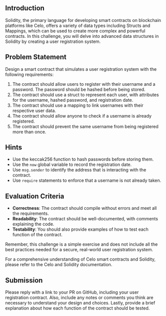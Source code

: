 ## Introduction

Solidity, the primary language for developing smart contracts on blockchain platforms like Celo, offers a variety of data types including Structs and Mappings, which can be used to create more complex and powerful contracts. In this challenge, you will delve into advanced data structures in Solidity by creating a user registration system.

## Problem Statement

Design a smart contract that simulates a user registration system with the following requirements:

1. The contract should allow users to register with their username and a password. The password should be hashed before being stored.
2. The contract should use a struct to represent each user, with attributes for the username, hashed password, and registration date.
3. The contract should use a mapping to link usernames with their respective user data.
4. The contract should allow anyone to check if a username is already registered.
5. The contract should prevent the same username from being registered more than once.

## Hints

- Use the keccak256 function to hash passwords before storing them.
- Use the `now` global variable to record the registration date.
- Use `msg.sender` to identify the address that is interacting with the contract.
- Use `require` statements to enforce that a username is not already taken.

## Evaluation Criteria

- **Correctness**: The contract should compile without errors and meet all the requirements.
- **Readability**: The contract should be well-documented, with comments explaining the code.
- **Testability**: You should also provide examples of how to test each function of the contract.

Remember, this challenge is a simple exercise and does not include all the best practices needed for a secure, real-world user registration system.

For a comprehensive understanding of Celo smart contracts and Solidity, please refer to the Celo and Solidity documentation.

## Submission

Please reply with a link to your PR on GitHub, including your user registration contract. Also, include any notes or comments you think are necessary to understand your design and choices. Lastly, provide a brief explanation about how each function of the contract should be tested.
